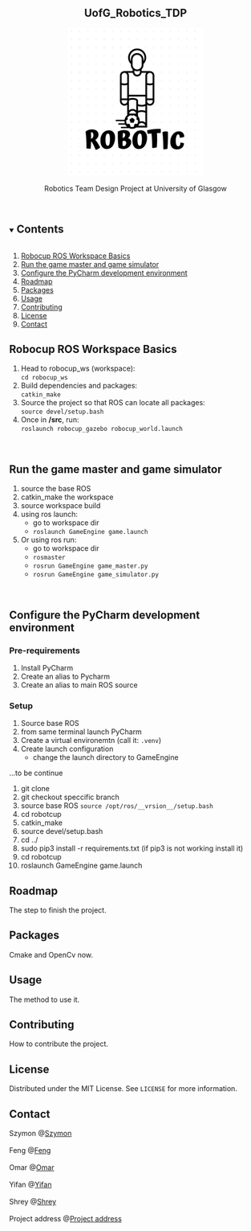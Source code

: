 <h2 align="center">UofG_Robotics_TDP</h2>  
<p align="center">
  <a href="https://github.com/szgula/UofG_Robotics_TDP">
    <img src="https://github.com/Yifan-Xie/Image/blob/Robotic-TDP/pictures/Robotic_TDP.png" alt="Logo" >
  </a>
  
  <p align="center">
    Robotics Team Design Project at University of Glasgow
    <br />
    <br />
</div>

<!-- TOC -->
<details open="open">
  <summary><h2 style="display: inline-block">Contents</h2></summary>
  <ol>
    <li><a href="#Robocup ROS Workspace Basics">Robocup ROS Workspace Basics</a></li>
    <li><a href="#Run the game master and game simulator">Run the game master and game simulator</a></li>
    <li><a href="#Configure the PyCharm development environment">Configure the PyCharm development environment</a></li>   
    <li><a href="#roadmap">Roadmap</a></li>
    <li><a href="#Packages">Packages</a></li>
    <li><a href="#usage">Usage</a></li>
    <li><a href="#contributing">Contributing</a></li>
    <li><a href="#license">License</a></li>
    <li><a href="#contact">Contact</a></li>
  </ol>
</details>

## Robocup ROS Workspace Basics
1. Head to robocup_ws (workspace):   
`cd robocup_ws`  
2. Build dependencies and packages:  
`catkin_make`  
3. Source the project so that ROS can locate all packages:  
`source devel/setup.bash`  
4. Once in **/src**, run:  
`roslaunch robocup_gazebo robocup_world.launch`  
<div align="center"> 
<br />  
</div>

## Run the game master and game simulator
1. source the base ROS
2. catkin_make the workspace
3. source workspace build
4. using ros launch:
    - go to workspace dir
    -  ```roslaunch GameEngine game.launch```
5. Or using ros run:
    - go to workspace dir
    - ```rosmaster```
    - ```rosrun GameEngine game_master.py```
    - ```rosrun GameEngine game_simulator.py```
    
<br />

## Configure the PyCharm development environment

### Pre-requirements 
1. Install PyCharm
2. Create an alias to Pycharm 
3. Create an alias to main ROS source

### Setup
1. Source base ROS
2. from same terminal launch PyCharm
3. Create a virtual environemtn (call it: ```.venv```)
4. Create launch configuration
    - change the launch directory to GameEngine
    
...to be continue

1) git clone
2) git checkout speccific branch
3) source base ROS ```source /opt/ros/__vrsion__/setup.bash```
4) cd robotcup
5) catkin_make
6) source devel/setup.bash
7) cd ../
8) sudo pip3 install -r requirements.txt (if pip3 is not working install it)
9) cd robotcup
10) roslaunch GameEngine game.launch

## Roadmap
The step to finish the project.

<!-- Getting Started -->
## Packages
Cmake and OpenCv now.

<!-- Usage -->
## Usage
The method to use it.

<!-- Contributing -->
## Contributing
How to contribute the project.

<!-- License -->
## License
Distributed under the MIT License. See `LICENSE` for more information.

<!-- Contact Info -->
## Contact
Szymon  @[Szymon](https://github.com/szgula)
<br />
<br />
Feng  @[Feng](https://github.com/fengfengFinn)
<br />
<br />
Omar  @[Omar](https://github.com/OmarJabri7)
<br />
<br />
Yifan  @[Yifan](https://github.com/Yifan-Xie)
<br />
<br />
Shrey @[Shrey](https://github.com/shreyExp)
<br />
<br />
Project address @[Project address](https://github.com/szgula/UofG_Robotics_TDP)
